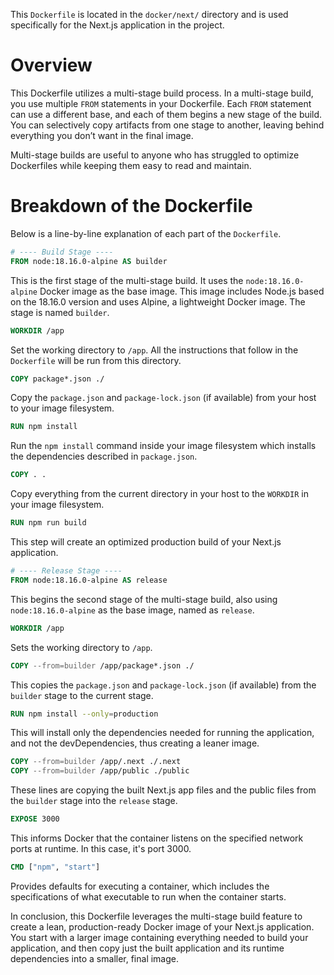 This `Dockerfile` is located in the `docker/next/` directory and is used specifically for the Next.js application in the project. 

# **Overview**

This Dockerfile utilizes a multi-stage build process. In a multi-stage build, you use multiple `FROM` statements in your Dockerfile. Each `FROM` statement can use a different base, and each of them begins a new stage of the build. You can selectively copy artifacts from one stage to another, leaving behind everything you don’t want in the final image.

Multi-stage builds are useful to anyone who has struggled to optimize Dockerfiles while keeping them easy to read and maintain.

# **Breakdown of the Dockerfile**

Below is a line-by-line explanation of each part of the `Dockerfile`.

```Dockerfile
# ---- Build Stage ----
FROM node:18.16.0-alpine AS builder
```

This is the first stage of the multi-stage build. It uses the `node:18.16.0-alpine` Docker image as the base image. This image includes Node.js based on the 18.16.0 version and uses Alpine, a lightweight Docker image. The stage is named `builder`.

```Dockerfile
WORKDIR /app
```

Set the working directory to `/app`. All the instructions that follow in the `Dockerfile` will be run from this directory.

```Dockerfile
COPY package*.json ./
```

Copy the `package.json` and `package-lock.json` (if available) from your host to your image filesystem.

```Dockerfile
RUN npm install
```

Run the `npm install` command inside your image filesystem which installs the dependencies described in `package.json`.

```Dockerfile
COPY . .
```

Copy everything from the current directory in your host to the `WORKDIR` in your image filesystem.

```Dockerfile
RUN npm run build
```

This step will create an optimized production build of your Next.js application.

```Dockerfile
# ---- Release Stage ----
FROM node:18.16.0-alpine AS release
```

This begins the second stage of the multi-stage build, also using `node:18.16.0-alpine` as the base image, named as `release`.

```Dockerfile
WORKDIR /app
```

Sets the working directory to `/app`.

```Dockerfile
COPY --from=builder /app/package*.json ./
```

This copies the `package.json` and `package-lock.json` (if available) from the `builder` stage to the current stage.

```Dockerfile
RUN npm install --only=production
```

This will install only the dependencies needed for running the application, and not the devDependencies, thus creating a leaner image.

```Dockerfile
COPY --from=builder /app/.next ./.next
COPY --from=builder /app/public ./public
```

These lines are copying the built Next.js app files and the public files from the `builder` stage into the `release` stage.

```Dockerfile
EXPOSE 3000
```

This informs Docker that the container listens on the specified network ports at runtime. In this case, it's port 3000.

```Dockerfile
CMD ["npm", "start"]
```

Provides defaults for executing a container, which includes the specifications of what executable to run when the container starts.

In conclusion, this Dockerfile leverages the multi-stage build feature to create a lean, production-ready Docker image of your Next.js application. You start with a larger image containing everything needed to build your application, and then copy just the built application and its runtime dependencies into a smaller, final image.